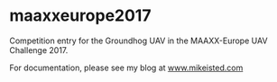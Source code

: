 # maaxxeurope2017
Competition entry for the Groundhog UAV in the MAAXX-Europe UAV Challenge 2017.

For documentation, please see my blog at www.mikeisted.com
